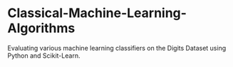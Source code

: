 # Classical-Machine-Learning-Algorithms
Evaluating various machine learning classifiers on the Digits Dataset using Python and Scikit-Learn.
